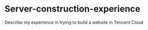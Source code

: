 # Server-construction-experience
Describe my experience in trying to build a website in Tencent Cloud
